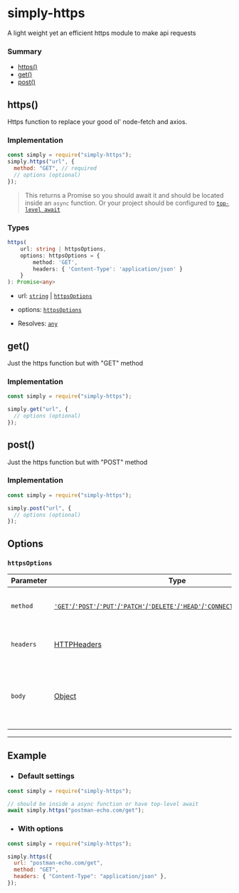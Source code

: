 # simply-https

A light weight yet an efficient https module to make api requests

### Summary

- [https()](#https)
- [get()](#get)
- [post()](#post)

## https()

Https function to replace your good ol' node-fetch and axios.

### Implementation

```js
const simply = require("simply-https");
simply.https("url", {
  method: "GET", // required
  // options (optional)
});
```

> This returns a Promise so you should await it and should be located inside an `async` function. Or your project should be configured to [`top-level await`](https://developer.mozilla.org/en-US/docs/Web/JavaScript/Reference/Operators/await#top_level_await)

### Types

```ts
https(
	url: string | httpsOptions,
	options: httpsOptions = {
		method: 'GET',
		headers: { 'Content-Type': 'application/json' }
	}
): Promise<any>
```

- url: [`string`](https://developer.mozilla.org/en-US/docs/Web/JavaScript/Reference/Global_Objects/String) | [`httpsOptions`](#httpsoptions)
- options: [`httpsOptions`](#httpsoptions)

- Resolves: [`any`](https://www.typescriptlang.org/docs/handbook/2/everyday-types.html#any)

## get()

Just the https function but with "GET" method

### Implementation

```js
const simply = require("simply-https");

simply.get("url", {
  // options (optional)
});
```

## post()

Just the https function but with "POST" method

### Implementation

```js
const simply = require("simply-https");

simply.post("url", {
  // options (optional)
});
```

## Options

### `httpsOptions`

| Parameter | Type                                                                                                                                                                                | Required | Default                                | Description                                                    |
| --------- | ----------------------------------------------------------------------------------------------------------------------------------------------------------------------------------- | -------- | -------------------------------------- | -------------------------------------------------------------- |
| `method`  | [`'GET'`/`'POST'`/`'PUT'`/`'PATCH'`/`'DELETE'`/`'HEAD'`/`'CONNECT'`/`'OPTIONS'`/`'TRACE'`](https://developer.mozilla.org/en-US/docs/Web/JavaScript/Reference/Global_Objects/String) | ❌       | "GET"                                  | Provide a method to access the api                             |
| `headers` | [HTTPHeaders](https://developer.mozilla.org/en-US/docs/Web/HTTP/Headers)                                                                                                            | ❌       | { 'Content-Type': 'application/json' } | The header of the request                                      |
| `body`    | [Object](https://developer.mozilla.org/en-US/docs/Web/JavaScript/Reference/Global_Objects/Object)                                                                                   | ❌       | _none_                                 | The body to send the request (cannot be used in 'GET' request) |

---

## Example

- ### Default settings

```js title="https.js"
const simply = require("simply-https");

// should be inside a async function or have top-level await
await simply.https("postman-echo.com/get");
```

- ### With options

```js title="https.js"
const simply = require("simply-https");

simply.https({
  url: "postman-echo.com/get",
  method: "GET",
  headers: { "Content-Type": "application/json" },
});
```

